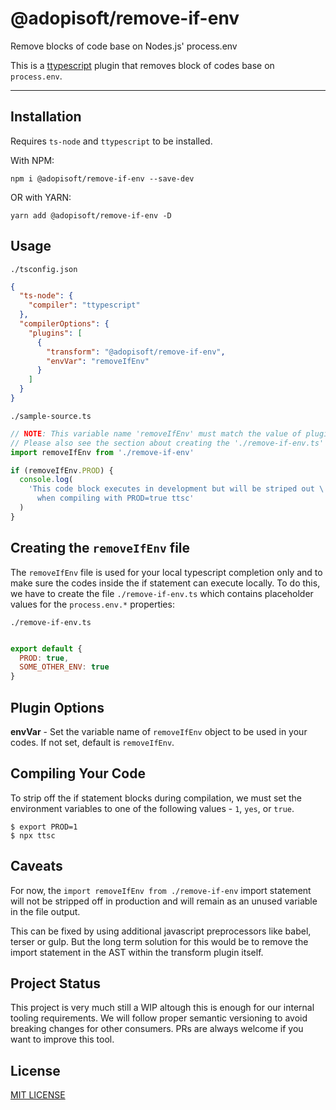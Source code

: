 # @adopisoft/remove-if-env

Remove blocks of code base on Nodes.js' process.env

This is a [ttypescript](https://www.npmjs.com/package/typescript) plugin that removes block of codes base on `process.env`.

---

## Installation

Requires `ts-node` and `ttypescript` to be installed.

With NPM:
```
npm i @adopisoft/remove-if-env --save-dev
```

OR with YARN:
```
yarn add @adopisoft/remove-if-env -D
```


## Usage

`./tsconfig.json`

```json
{
  "ts-node": {
    "compiler": "ttypescript"
  },
  "compilerOptions": {
    "plugins": [
      {
        "transform": "@adopisoft/remove-if-env",
        "envVar": "removeIfEnv"
      }
    ]
  }
}

```

`./sample-source.ts`

```js
// NOTE: This variable name 'removeIfEnv' must match the value of plugin option 'envVar'.
// Please also see the section about creating the './remove-if-env.ts' file below.
import removeIfEnv from './remove-if-env'

if (removeIfEnv.PROD) {
  console.log(
    'This code block executes in development but will be striped out \
      when compiling with PROD=true ttsc'
  )
}
```


## Creating the `removeIfEnv` file

The `removeIfEnv` file is used for your local typescript completion only and to make sure the codes inside the if statement can execute locally. To do this, we have to create the file `./remove-if-env.ts` which contains placeholder values for the `process.env.*` properties:

`./remove-if-env.ts`

```js

export default {
  PROD: true,
  SOME_OTHER_ENV: true
}
```



## Plugin Options

**envVar** - Set the variable name of `removeIfEnv` object to be used in your codes. If not set, default is `removeIfEnv`.



## Compiling Your Code
To strip off the if statement blocks during compilation, we must set the environment variables to one of the following values - `1`, `yes`, or `true`.
```
$ export PROD=1
$ npx ttsc
```

## Caveats

For now, the `import removeIfEnv from ./remove-if-env` import statement will not be stripped off in production
and will remain as an unused variable in the file output.

This can be fixed by using additional javascript preprocessors like babel, terser or gulp. But the long term solution for this would be to 
remove the import statement in the AST within the transform plugin itself.

## Project Status

This project is very much still a WIP altough this is enough for our internal tooling requirements.
We will follow proper semantic versioning to avoid breaking changes for other consumers.
PRs are always welcome if you want to improve this tool.



## License

[MIT LICENSE](./LICENSE.txt)

